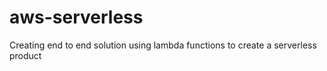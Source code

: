 # aws-serverless
Creating end to end solution using lambda functions to create a serverless product
